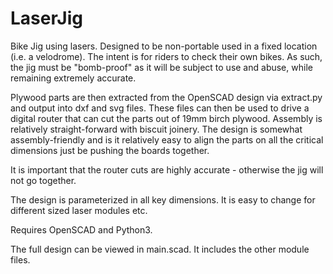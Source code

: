 # LaserJig
Bike Jig using lasers.  Designed to be non-portable used in a fixed location (i.e. a velodrome).  The intent
is for riders to check their own bikes.  As such, the jig must be "bomb-proof" as it will be subject to
use and abuse, while remaining extremely accurate.

Plywood parts are then extracted from the OpenSCAD design via extract.py and output into dxf and svg files.
These files can then be used to drive a digital router that can cut the parts out of 19mm birch plywood.
Assembly is relatively straight-forward with biscuit joinery.  The design is somewhat assembly-friendly and is it
relatively easy to align the parts on all the critical dimensions just be pushing the boards together.

It is important that the router cuts are highly accurate - otherwise the jig will not go together.

The design is parameterized in all key dimensions.  It is easy to change for different sized laser modules etc.

Requires OpenSCAD and Python3.

The full design can be viewed in main.scad.  It includes the other module files.
